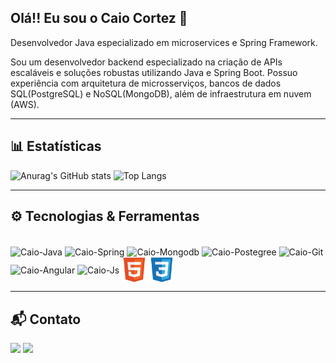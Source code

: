 ## Olá!! Eu sou o Caio Cortez 👋

Desenvolvedor Java especializado em microservices e Spring Framework.

Sou um desenvolvedor backend especializado na criação de APIs escaláveis e soluções robustas utilizando Java e Spring Boot. Possuo experiência com arquitetura de microsserviços, bancos de dados SQL(PostgreSQL) e NoSQL(MongoDB), além de infraestrutura em nuvem (AWS).

---

## 📊 Estatísticas

![Anurag's GitHub stats](https://github-readme-stats.vercel.app/api?username=caiocxrtez&show_icons=true&theme=tokyonight)
![Top Langs](https://github-readme-stats.vercel.app/api/top-langs/?username=caiocxrtez&layout=compact&theme=tokyonight)

---

##  ⚙️ Tecnologias & Ferramentas

<div style="display: inline_block"><br>
  <img align="center" alt="Caio-Java" height="40" width="40" 
  src="https://cdn.jsdelivr.net/gh/devicons/devicon@latest/icons/java/java-original.svg">
  <img align="center" alt="Caio-Spring" height="40" width="40" 
  src="https://cdn.jsdelivr.net/gh/devicons/devicon@latest/icons/spring/spring-original.svg">
  <img align="center" alt="Caio-Mongodb" height="40" width="40"     
  src="https://cdn.jsdelivr.net/gh/devicons/devicon@latest/icons/mongodb/mongodb-original.svg">
  <img align="center" alt="Caio-Postegree" height="40" width="40"     
  src="https://cdn.jsdelivr.net/gh/devicons/devicon@latest/icons/postgresql/postgresql-original.svg">
  <img align="center" alt="Caio-Git" height="40" width="40"     
  src="https://cdn.jsdelivr.net/gh/devicons/devicon@latest/icons/git/git-original.svg">
  <img align="center" alt="Caio-Angular" height="40" width="40" 
  src="https://cdn.jsdelivr.net/gh/devicons/devicon@latest/icons/angular/angular-original.svg">
  <img align="center" alt="Caio-Js" height="40" width="40" 
  src="https://cdn.jsdelivr.net/gh/devicons/devicon@latest/icons/javascript/javascript-original.svg">
  <img align="center" alt="Rafa-HTML" height="40" width="40" 
  src="https://raw.githubusercontent.com/devicons/devicon/master/icons/html5/html5-original.svg">
  <img align="center" alt="Rafa-CSS" height="40" width="40" 
  src="https://raw.githubusercontent.com/devicons/devicon/master/icons/css3/css3-original.svg">
  </div>
  
---

## 📬 Contato

<div>
  <a href = "mailto:contatoccortez@outlook.com"><img src="https://img.shields.io/badge/Microsoft_Outlook-0078D4?style=for-the-badge&logo=microsoft-outlook&logoColor=white" target="_blank"></a>
  <a href="https://www.linkedin.com/in/caiocortez/" target="_blank"><img src="https://img.shields.io/badge/-LinkedIn-%230077B5?style=for-the-badge&logo=linkedin&logoColor=white" target="_blank"></a> 
</div>

